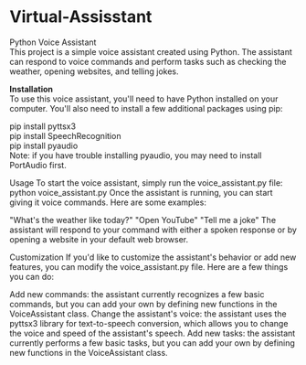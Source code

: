 # Virtual-Assisstant
Python Voice Assistant<br>
This project is a simple voice assistant created using Python. The assistant can respond to voice commands and perform tasks such as checking the weather, opening websites, and telling jokes.

<b>Installation</b><br>
To use this voice assistant, you'll need to have Python installed on your computer. You'll also need to install a few additional packages using pip:

pip install pyttsx3<br>
pip install SpeechRecognition<br>
pip install pyaudio<br>
Note: if you have trouble installing pyaudio, you may need to install PortAudio first.

Usage
To start the voice assistant, simply run the voice_assistant.py file:
python voice_assistant.py
Once the assistant is running, you can start giving it voice commands. Here are some examples:

"What's the weather like today?"
"Open YouTube"
"Tell me a joke"
The assistant will respond to your command with either a spoken response or by opening a website in your default web browser.

Customization
If you'd like to customize the assistant's behavior or add new features, you can modify the voice_assistant.py file. Here are a few things you can do:

Add new commands: the assistant currently recognizes a few basic commands, but you can add your own by defining new functions in the VoiceAssistant class.
Change the assistant's voice: the assistant uses the pyttsx3 library for text-to-speech conversion, which allows you to change the voice and speed of the assistant's speech.
Add new tasks: the assistant currently performs a few basic tasks, but you can add your own by defining new functions in the VoiceAssistant class.

